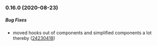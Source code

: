 ### 0.16.0 (2020-08-23)

##### Bug Fixes

*  moved hooks out of components and simplified components a lot thereby ([24230418](https://github.com/IgorSzyporyn/plop-scaffold/commit/24230418c0c79f1a51fd297afeded8abc5b0a808))

